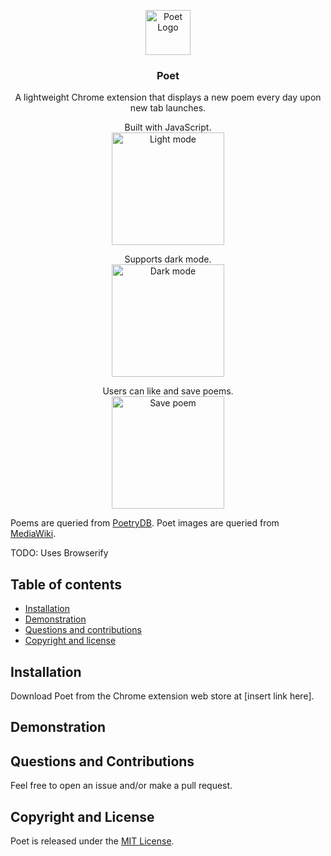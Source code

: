 <p align="center">
<img src="https://imgur.com/0LXhcke.png[/img]" alt="Poet Logo" height="72">
</p>

<h3 align="center">Poet</h3>
<p align="center">
A lightweight Chrome extension that displays a new poem every day upon new tab launches.
<br>
</p>
<p align="center">
Built with JavaScript.
<br>
<img src="" alt="Light mode" height="180">
</p>
<p align="center">
Supports dark mode.
<br>
<img src="" alt="Dark mode" height="180">
<br>

</p>
<p align="center">
Users can like and save poems.
<br>
<img src="" alt="Save poem" height="180">
<br>
</p>

Poems are queried from [PoetryDB](https://github.com/thundercomb/poetrydb#license).
Poet images are queried from [MediaWiki](https://www.mediawiki.org/wiki/MediaWiki).

TODO: Uses Browserify

## Table of contents

- [Installation](#installation)
- [Demonstration](#demonstration)
- [Questions and contributions](#questions-and-contributions)
- [Copyright and license](#copyright-and-license)

## Installation
Download Poet from the Chrome extension web store at [insert link here].

## Demonstration

## Questions and Contributions
Feel free to open an issue and/or make a pull request.

## Copyright and License
Poet is released under the [MIT License](https://opensource.org/licenses/MIT).
